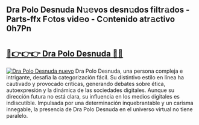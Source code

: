 ## Dra Polo Desnuda N𝚞𝚎vos desn𝚞dos filtr𝚊dos - Parts-ffx F𝚘tos vid𝚎o - C𝚘ntenido atr𝚊ctivo 0h7Pn

# <h2><a href="http://mb5tcta.tromn.icu/?c=Dra+Polo+Desnuda">🔗👉👉👉 Dra Polo Desnuda 🔗🔗</a></h2>

[![Dra Polo Desnuda nuevo](https://i.imgur.com/pEAQMta.gif)](http://mb5tcta.tromn.icu/?c=Dra+Polo+Desnuda)
Dra Polo Desnuda, una persona compleja e intrigante, desafía la categorización fácil. Su distintivo estilo en línea ha cautivado y provocado críticas, generando debates sobre ética, autoexpresión y la dinámica de las sociedades digitales. Aunque su dirección futura no está clara, su influencia en los medios digitales es indiscutible. Impulsada por una determinación inquebrantable y un carisma innegable, la presencia de Dra Polo Desnuda en el universo virtual no tiene paralelo.
